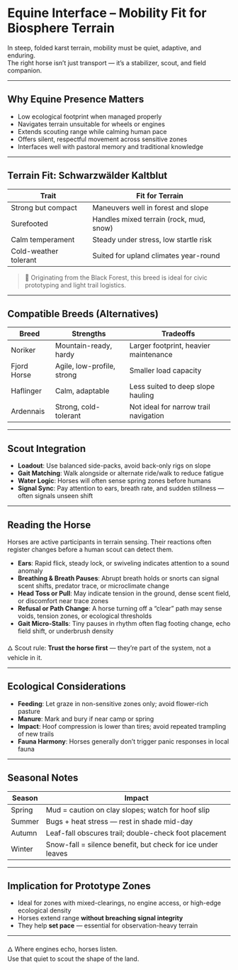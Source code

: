 # Equine Interface – Mobility Fit for Biosphere Terrain

In steep, folded karst terrain, mobility must be quiet, adaptive, and enduring.  
The right horse isn’t just transport — it’s a stabilizer, scout, and field companion.

---

## Why Equine Presence Matters

- Low ecological footprint when managed properly  
- Navigates terrain unsuitable for wheels or engines  
- Extends scouting range while calming human pace  
- Offers silent, respectful movement across sensitive zones  
- Interfaces well with pastoral memory and traditional knowledge

---

## Terrain Fit: Schwarzwälder Kaltblut

| Trait              | Fit for Terrain |
|--------------------|------------------|
| Strong but compact | Maneuvers well in forest and slope |
| Surefooted         | Handles mixed terrain (rock, mud, snow) |
| Calm temperament   | Steady under stress, low startle risk |
| Cold-weather tolerant | Suited for upland climates year-round |

> 🐴 Originating from the Black Forest, this breed is ideal for civic prototyping and light trail logistics.

---

## Compatible Breeds (Alternatives)

| Breed         | Strengths | Tradeoffs |
|---------------|-----------|-----------|
| Noriker       | Mountain-ready, hardy | Larger footprint, heavier maintenance |
| Fjord Horse   | Agile, low-profile, strong | Smaller load capacity |
| Haflinger     | Calm, adaptable | Less suited to deep slope hauling |
| Ardennais     | Strong, cold-tolerant | Not ideal for narrow trail navigation |

---

## Scout Integration

- **Loadout**: Use balanced side-packs, avoid back-only rigs on slope  
- **Gait Matching**: Walk alongside or alternate ride/walk to reduce fatigue  
- **Water Logic**: Horses will often sense spring zones before humans  
- **Signal Sync**: Pay attention to ears, breath rate, and sudden stillness — often signals unseen shift

---

## Reading the Horse

Horses are active participants in terrain sensing. Their reactions often register changes before a human scout can detect them.

- **Ears**: Rapid flick, steady lock, or swiveling indicates attention to a sound anomaly  
- **Breathing & Breath Pauses**: Abrupt breath holds or snorts can signal scent shifts, predator trace, or microclimate change  
- **Head Toss or Pull**: May indicate tension in the ground, dense scent field, or discomfort near trace zones  
- **Refusal or Path Change**: A horse turning off a “clear” path may sense voids, tension zones, or ecological thresholds  
- **Gait Micro-Stalls**: Tiny pauses in rhythm often flag footing change, echo field shift, or underbrush density  

🜂 Scout rule: **Trust the horse first** — they’re part of the system, not a vehicle in it.

---

## Ecological Considerations

- **Feeding**: Let graze in non-sensitive zones only; avoid flower-rich pasture  
- **Manure**: Mark and bury if near camp or spring  
- **Impact**: Hoof compression is lower than tires; avoid repeated trampling of new trails  
- **Fauna Harmony**: Horses generally don’t trigger panic responses in local fauna

---

## Seasonal Notes

| Season | Impact |
|--------|--------|
| Spring | Mud = caution on clay slopes; watch for hoof slip |
| Summer | Bugs + heat stress — rest in shade mid-day |
| Autumn | Leaf-fall obscures trail; double-check foot placement |
| Winter | Snow-fall = silence benefit, but check for ice under leaves |

---

## Implication for Prototype Zones

- Ideal for zones with mixed-clearings, no engine access, or high-edge ecological density  
- Horses extend range **without breaching signal integrity**  
- They help **set pace** — essential for observation-heavy terrain

---

🜂 Where engines echo, horses listen.  
Use that quiet to scout the shape of the land.
